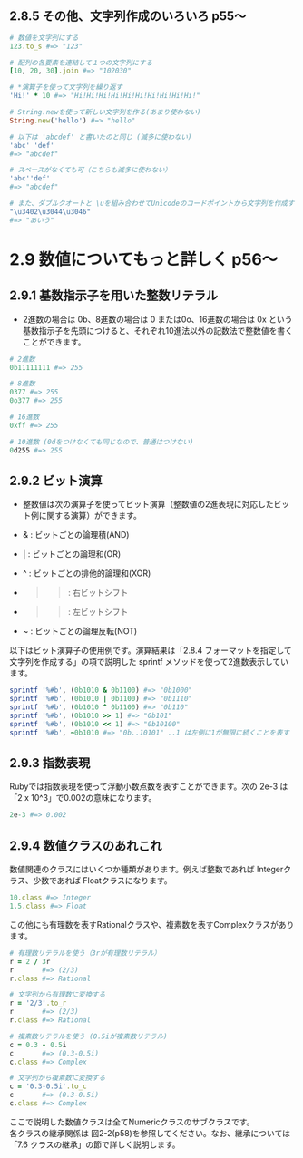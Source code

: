 ## 2.8.5 その他、文字列作成のいろいろ p55〜

```rb:sample.rb
# 数値を文字列にする
123.to_s #=> "123"

# 配列の各要素を連結して１つの文字列にする
[10, 20, 30].join #=> "102030"

# *演算子を使って文字列を繰り返す
'Hi!' * 10 #=> "Hi!Hi!Hi!Hi!Hi!Hi!Hi!Hi!Hi!Hi!"

# String.newを使って新しい文字列を作る(あまり使わない)
String.new('hello') #=> "hello"
```

```rb:sample.rb
# 以下は 'abcdef' と書いたのと同じ (滅多に使わない)
'abc' 'def'
#=> "abcdef"

# スペースがなくても可（こちらも滅多に使わない）
'abc''def'
#=> "abcdef"
```

```rb:sample.rb
# また、ダブルクオートと \uを組み合わせてUnicodeのコードポイントから文字列を作成することも可能です。
"\u3402\u3044\u3046"
#=> "あいう"
```

# 2.9 数値についてもっと詳しく p56〜


## 2.9.1 基数指示子を用いた整数リテラル

+ 2進数の場合は 0b、8進数の場合は 0 または0o、16進数の場合は 0x という基数指示子を先頭につけると、それぞれ10進法以外の記数法で整数値を書くことができます。<br>

```rb:sample.rb
# 2進数
0b11111111 #=> 255

# 8進数
0377 #=> 255
0o377 #=> 255

# 16進数
0xff #=> 255

# 10進数 (0dをつけなくても同じなので、普通はつけない)
0d255 #=> 255
```

## 2.9.2 ビット演算

+ 整数値は次の演算子を使ってビット演算（整数値の2進表現に対応したビット例に関する演算）ができます。<br>

+ & : ビットごとの論理積(AND)<br>

+ | : ビットごとの論理和(OR)<br>

+ ^ : ビットごとの排他的論理和(XOR)<br>

+ >> : 右ビットシフト<br>

+ >> : 左ビットシフト<br>

+ ~ : ビットごとの論理反転(NOT)<br>

以下はビット演算子の使用例です。演算結果は「2.8.4 フォーマットを指定して文字列を作成する」の項で説明した sprintf メソッドを使って2進数表示しています。<br>

```rb:sample.rb
sprintf '%#b', (0b1010 & 0b1100) #=> "0b1000"
sprintf '%#b', (0b1010 | 0b1100) #=> "0b1110"
sprintf '%#b', (0b1010 ^ 0b1100) #=> "0b110"
sprintf '%#b', (0b1010 >> 1) #=> "0b101"
sprintf '%#b', (0b1010 << 1) #=> "0b10100"
sprintf '%#b', ~0b1010 #=> "0b..10101" ..1 は左側に1が無限に続くことを表す
```

## 2.9.3 指数表現

Rubyでは指数表現を使って浮動小数点数を表すことができます。次の 2e-3 は「2 x 10^3」で0.002の意味になります。<br>

```rb:sample.rb
2e-3 #=> 0.002
```

## 2.9.4 数値クラスのあれこれ

数値関連のクラスにはいくつか種類があります。例えば整数であれば Integerクラス、少数であれば Floatクラスになります。

```rb:sample.rb
10.class #=> Integer
1.5.class #=> Float
```

この他にも有理数を表すRationalクラスや、複素数を表すComplexクラスがあります。<br>

```rb:sample.rb
# 有理数リテラルを使う（3rが有理数リテラル）
r = 2 / 3r
r       #=> (2/3)
r.class #=> Rational

# 文字列から有理数に変換する
r = '2/3'.to_r
r       #=> (2/3)
r.class #=> Rational

# 複素数リテラルを使う (0.5iが複素数リテラル)
c = 0.3 - 0.5i
c       #=> (0.3-0.5i)
c.class #=> Complex

# 文字列から複素数に変換する
c = '0.3-0.5i'.to_c
c       #=> (0.3-0.5i)
c.class #=> Complex
```

ここで説明した数値クラスは全てNumericクラスのサブクラスです。<br>
各クラスの継承関係は 図2-2(p58)を参照してください。なお、継承については「7.6 クラスの継承」の節で詳しく説明します。<br>
